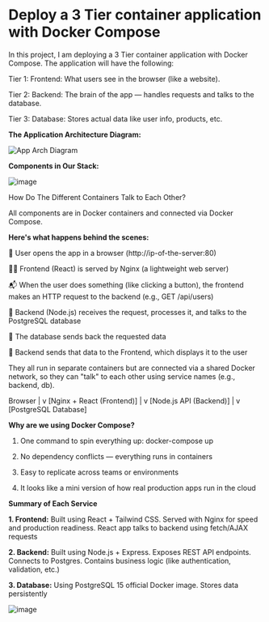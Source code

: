 # Deploy a 3 Tier container application with Docker Compose
 
In this project, I am deploying a 3 Tier container application with Docker Compose. The application will have the following:

Tier 1: Frontend: What users see in the browser (like a website).

Tier 2: Backend: The brain of the app — handles requests and talks to the database.

Tier 3: Database: Stores actual data like user info, products, etc.

**The Application Architecture Diagram:**

![App Arch Diagram](https://github.com/user-attachments/assets/abbd9a5f-f6be-4a53-be8f-b7767e0cad0f)

**Components in Our Stack:**

![image](https://github.com/user-attachments/assets/ee808b97-a2c1-4f1c-a40d-9f6b3ad478cf)

How Do The Different Containers Talk to Each Other?

All components are in Docker containers and connected via Docker Compose.

**Here's what happens behind the scenes:**

👩 User opens the app in a browser (http://ip-of-the-server:80)

🧑‍🎨 Frontend (React) is served by Nginx (a lightweight web server)

📬 When the user does something (like clicking a button), the frontend makes an HTTP request to the backend (e.g., GET /api/users)

🧠 Backend (Node.js) receives the request, processes it, and talks to the PostgreSQL database

💾 The database sends back the requested data

🎨 Backend sends that data to the Frontend, which displays it to the user

They all run in separate containers but are connected via a shared Docker network, so they can "talk" to each other using service names (e.g., backend, db).

Browser
   |
   v
[Nginx + React (Frontend)]
   |
   v
[Node.js API (Backend)]
   |
   v
[PostgreSQL Database]

**Why are we using Docker Compose?**

1. One command to spin everything up: docker-compose up

2. No dependency conflicts — everything runs in containers

3. Easy to replicate across teams or environments

4. It looks like a mini version of how real production apps run in the cloud

**Summary of Each Service**

**1. Frontend:** Built using React + Tailwind CSS. Served with Nginx for speed and production readiness. React app talks to backend using fetch/AJAX requests

**2. Backend:** Built using Node.js + Express. Exposes REST API endpoints. Connects to Postgres. Contains business logic (like authentication, validation, etc.)

**3. Database:** Using PostgreSQL 15 official Docker image. Stores data persistently

![image](https://github.com/user-attachments/assets/d11f159b-3bfa-4def-b968-622b4f359482)


